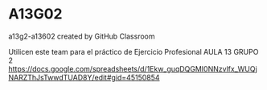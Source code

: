 # A13G02
a13g2-a13602 created by GitHub Classroom

Utilicen este team para el práctico de Ejercicio Profesional AULA 13 GRUPO 2
https://docs.google.com/spreadsheets/d/1Ekw_guqDQGMI0NNzvlfx_WUQjNARZThJsTwwdTUAD8Y/edit#gid=45150854

